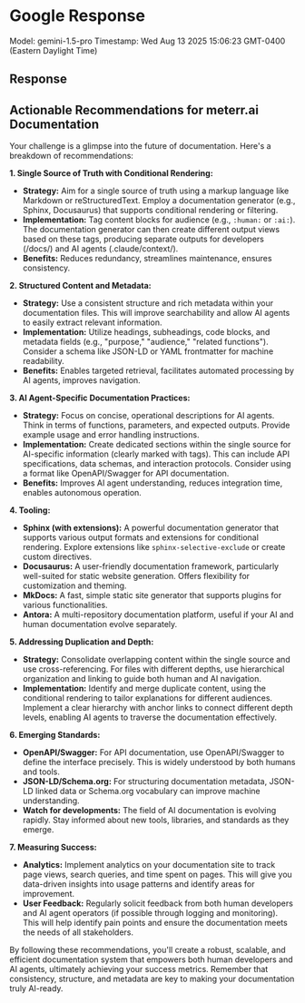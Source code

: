 # Google Response
Model: gemini-1.5-pro
Timestamp: Wed Aug 13 2025 15:06:23 GMT-0400 (Eastern Daylight Time)


## Response

## Actionable Recommendations for meterr.ai Documentation

Your challenge is a glimpse into the future of documentation. Here's a breakdown of recommendations:

**1.  Single Source of Truth with Conditional Rendering:**

* **Strategy:** Aim for a single source of truth using a markup language like Markdown or reStructuredText. Employ a documentation generator (e.g., Sphinx, Docusaurus) that supports conditional rendering or filtering.
* **Implementation:** Tag content blocks for audience (e.g., `:human:` or `:ai:`). The documentation generator can then create different output views based on these tags, producing separate outputs for developers (/docs/) and AI agents (.claude/context/).
* **Benefits:** Reduces redundancy, streamlines maintenance, ensures consistency.

**2.  Structured Content and Metadata:**

* **Strategy:** Use a consistent structure and rich metadata within your documentation files. This will improve searchability and allow AI agents to easily extract relevant information.
* **Implementation:** Utilize headings, subheadings, code blocks, and metadata fields (e.g., "purpose," "audience," "related functions").  Consider a schema like JSON-LD or YAML frontmatter for machine readability.
* **Benefits:** Enables targeted retrieval, facilitates automated processing by AI agents, improves navigation.

**3.  AI Agent-Specific Documentation Practices:**

* **Strategy:**  Focus on concise, operational descriptions for AI agents. Think in terms of functions, parameters, and expected outputs. Provide example usage and error handling instructions.
* **Implementation:** Create dedicated sections within the single source for AI-specific information (clearly marked with tags). This can include API specifications, data schemas, and interaction protocols.  Consider using a format like OpenAPI/Swagger for API documentation.
* **Benefits:**  Improves AI agent understanding, reduces integration time, enables autonomous operation.


**4.  Tooling:**

* **Sphinx (with extensions):**  A powerful documentation generator that supports various output formats and extensions for conditional rendering.  Explore extensions like `sphinx-selective-exclude` or create custom directives.
* **Docusaurus:**  A user-friendly documentation framework, particularly well-suited for static website generation.  Offers flexibility for customization and theming.
* **MkDocs:**  A fast, simple static site generator that supports plugins for various functionalities.
* **Antora:** A multi-repository documentation platform, useful if your AI and human documentation evolve separately.

**5.  Addressing Duplication and Depth:**

* **Strategy:** Consolidate overlapping content within the single source and use cross-referencing. For files with different depths, use hierarchical organization and linking to guide both human and AI navigation.
* **Implementation:**  Identify and merge duplicate content, using the conditional rendering to tailor explanations for different audiences. Implement a clear hierarchy with anchor links to connect different depth levels, enabling AI agents to traverse the documentation effectively.

**6.  Emerging Standards:**

* **OpenAPI/Swagger:** For API documentation, use OpenAPI/Swagger to define the interface precisely. This is widely understood by both humans and tools.
* **JSON-LD/Schema.org:**  For structuring documentation metadata, JSON-LD linked data or Schema.org vocabulary can improve machine understanding.
* **Watch for developments:** The field of AI documentation is evolving rapidly. Stay informed about new tools, libraries, and standards as they emerge.

**7.  Measuring Success:**

* **Analytics:** Implement analytics on your documentation site to track page views, search queries, and time spent on pages. This will give you data-driven insights into usage patterns and identify areas for improvement.
* **User Feedback:** Regularly solicit feedback from both human developers and AI agent operators (if possible through logging and monitoring).  This will help identify pain points and ensure the documentation meets the needs of all stakeholders.


By following these recommendations, you'll create a robust, scalable, and efficient documentation system that empowers both human developers and AI agents, ultimately achieving your success metrics. Remember that consistency, structure, and metadata are key to making your documentation truly AI-ready.
